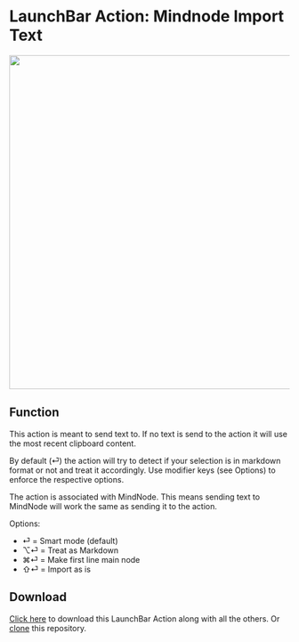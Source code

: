 # LaunchBar Action: Mindnode Import Text

<img src="mindnodeImport.gif" width="600"/>

## Function
This action is meant to send text to. If no text is send to the action it will use the most recent clipboard content. 

By default (⏎) the action will try to detect if your selection is in markdown format or not and treat it accordingly. Use modifier keys (see Options) to enforce the respective options. 

The action is associated with MindNode. This means sending text to MindNode will work the same as sending it to the action.

Options:

- ⏎ = Smart mode (default)
- ⌥⏎ = Treat as Markdown
- ⌘⏎ = Make first line main node
- ⇧⏎ = Import as is


## Download
[Click here](https://github.com/Ptujec/LaunchBar/archive/refs/heads/master.zip) to download this LaunchBar Action along with all the others. Or [clone](https://docs.github.com/en/repositories/creating-and-managing-repositories/cloning-a-repository) this repository.   
